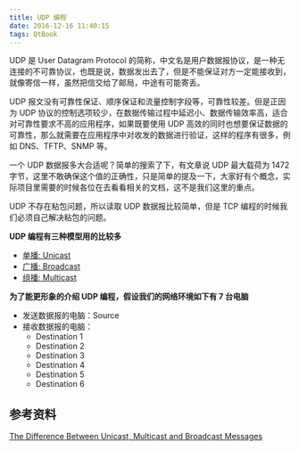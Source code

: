 ```yaml
---
title: UDP 编程
date: 2016-12-16 11:40:15
tags: QtBook
---
```

UDP 是 User Datagram Protocol 的简称，中文名是用户数据报协议，是一种无连接的不可靠协议，也既是说，数据发出去了，但是不能保证对方一定能接收到，就像寄信一样，虽然把信交给了邮局，中途有可能寄丢。

UDP 报文没有可靠性保证、顺序保证和流量控制字段等，可靠性较差。但是正因为 UDP 协议的控制选项较少，在数据传输过程中延迟小、数据传输效率高，适合对可靠性要求不高的应用程序，如果既要使用 UDP 高效的同时也想要保证数据的可靠性，那么就需要在应用程序中对收发的数据进行验证，这样的程序有很多，例如 DNS、TFTP、SNMP 等。<!--more-->

一个 UDP 数据报多大合适呢？简单的搜索了下，有文章说 UDP 最大载荷为 1472 字节，这里不敢确保这个值的正确性，只是简单的提及一下，大家好有个概念，实际项目里需要的时候各位在去看看相关的文档，这不是我们这里的重点。

UDP 不存在粘包问题，所以读取 UDP 数据报比较简单，但是 TCP 编程的时候我们必须自己解决粘包的问题。

**UDP 编程有三种模型用的比较多**

* [单播: Unicast](/qtbook-network-udp-unicast)
* [广播: Broadcast](/qtbook-network-udp-broadcast)
* [组播: Multicast](/qtbook-network-udp-multicast)

**为了能更形象的介绍 UDP 编程，假设我们的网络环境如下有 7 台电脑**

* 发送数据报的电脑：Source
* 接收数据报的电脑：
    * Destination 1
    * Destination 2
    * Destination 3
    * Destination 4
    * Destination 5
    * Destination 6

## 参考资料
[The Difference Between Unicast, Multicast and Broadcast Messages](http://www.utilizewindows.com/networking/basics/422-the-difference-between-unicast-multicast-and-broadcast-messages)